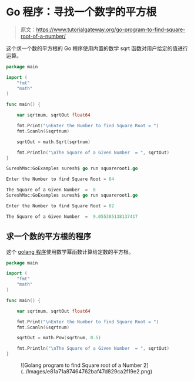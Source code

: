 # Go 程序：寻找一个数字的平方根

> 原文：<https://www.tutorialgateway.org/go-program-to-find-square-root-of-a-number/>

这个求一个数的平方根的 Go 程序使用内置的数学 sqrt 函数对用户给定的值进行运算。

```go
package main

import (
    "fmt"
    "math"
)

func main() {

    var sqrtnum, sqrtOut float64

    fmt.Print("\nEnter the Number to find Square Root = ")
    fmt.Scanln(&sqrtnum)

    sqrtOut = math.Sqrt(sqrtnum)

    fmt.Println("\nThe Square of a Given Number  = ", sqrtOut)
}
```

```go
SureshMac:GoExamples suresh$ go run squareroot1.go

Enter the Number to find Square Root = 64

The Square of a Given Number  =  8
SureshMac:GoExamples suresh$ go run squareroot1.go

Enter the Number to find Square Root = 82

The Square of a Given Number  =  9.055385138137417
```

## 求一个数的平方根的程序

这个 [golang 程序](https://www.tutorialgateway.org/go-programs/)使用数学幂函数计算给定数的平方根。

```go
package main

import (
    "fmt"
    "math"
)

func main() {

    var sqrtnum, sqrtOut float64

    fmt.Print("\nEnter the Number to find Square Root = ")
    fmt.Scanln(&sqrtnum)

    sqrtOut = math.Pow(sqrtnum, 0.5)

    fmt.Println("\nThe Square of a Given Number  = ", sqrtOut)
}
```

<figure class="wp-block-image size-large">![Golang program to find Square root of a Number 2](../Images/e81a71a87464762baf47d829ca2f19e2.png)</figure>
